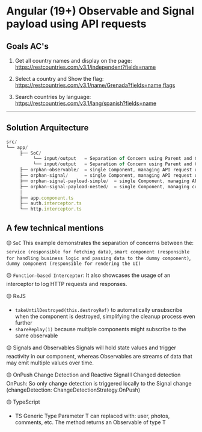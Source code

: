 # Angular (19+) Observable and Signal payload using API requests

## Goals AC's

1.	Get all country names and display on the page: 
https://restcountries.com/v3.1/independent?fields=name

2.	Select a country and Show the flag: 
https://restcountries.com/v3.1/name/Grenada?fields=name,flags

3.	Search countries by language: 
https://restcountries.com/v3.1/lang/spanish?fields=name  

---

## Solution Arquitecture

```js
src/
└── app/
     ├── SoC/
          └── input/output   = Separation of Concern using Parent and Child, @Input()/@Output()
          └── input/output   = Separation of Concern using Parent and Child, input signal/@Output()  
     ├── orphan-observable/  = single Component, managing API request using Observables
     ├── orphan-signal/      = single Component, managing API request using Signals
     ├── orphan-signal-payload-simple/  = single Component, managing API request using Signal
     ├── orphan-signal-payload-nested/  = single Component, managing complex API request using Signal
     |
     ├── app.component.ts
     ├── auth.interceptor.ts
     └── http.interceptor.ts
```

## A few technical mentions
🟡 `SoC`
This example demonstrates the separation of concerns between the: 
`service (responsible for fetching data)`, 
`smart component (responsible for handling business logic and passing data to the dummy component)`, 
`dummy component (responsible for rendering the UI)` 

🟡 `Function-based Interceptor`: 
It also showcases the usage of an interceptor to log HTTP requests and responses.

🟡 RxJS
- `takeUntilDestroyed(this.destroyRef)` to automatically unsubscribe when the component is destroyed, simplifying the cleanup process even further
- `shareReplay(1)` because multiple components might subscribe to the same observable

🟡 Signals and Observables
Signals will hold state values and trigger reactivity in our component, whereas Observables are streams of data that may emit multiple values over time.

🟡 OnPush Change Detection and Reactive Signal 
I Changed detection OnPush: So only change detection is triggered locally to the Signal change (changeDetection: ChangeDetectionStrategy.OnPush)

🟡 TypeScript
- TS Generic Type Parameter <T>
T can replaced with: user, photos, comments, etc. 
The method returns an Observable of type T


